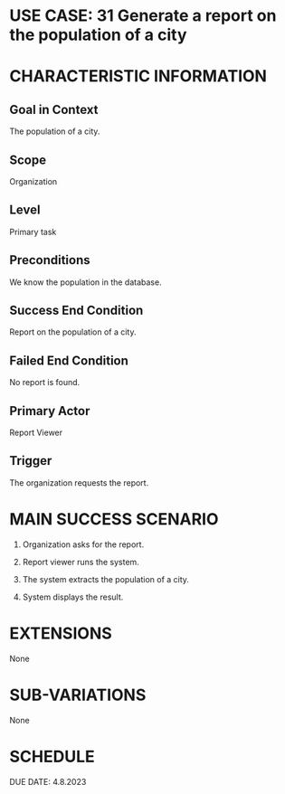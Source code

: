 # USE CASE: 31 Generate a report on the population of a city

# CHARACTERISTIC INFORMATION

## Goal in Context

The population of a city.

## Scope

Organization

## Level

Primary task

## Preconditions

We know the population in the database.

## Success End Condition

Report on the population of a city.

## Failed End Condition

No report is found.

## Primary Actor

Report Viewer

## Trigger

The organization requests the report.

# MAIN SUCCESS SCENARIO

1.  Organization asks for the report.

2.  Report viewer runs the system.

3.  The system extracts the population of a city.

4.  System displays the result.

# EXTENSIONS

None

# SUB-VARIATIONS

None

# SCHEDULE

DUE DATE: 4.8.2023
